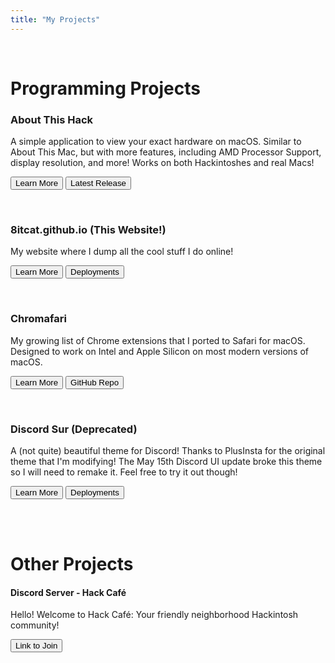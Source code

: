 ```yaml
---
title: "My Projects"
---
```


<br>

# Programming Projects

### About This Hack

A simple application to view your exact hardware on macOS. Similar to About This Mac, but with more features, including AMD Processor Support, display resolution, and more! Works on both Hackintoshes and real Macs!

<form target="_blank">
  <button class="btn btn-primary" formaction="https://github.com/8itCat/About-This-Hack/">Learn More</button>
  <button class="btn btn-primary" formaction="https://github.com/8itCat/About-This-Hack/releases/latest">Latest Release</button>
</form>
<br>

### 8itcat.github.io (This Website!)

My website where I dump all the cool stuff I do online!

<form target="_blank">
  <button class="btn btn-primary" formaction="https://github.com/8itCat/8itCat.github.io/">Learn More</button>
  <button class="btn btn-primary" formaction="https://github.com/8itCat/8itCat.github.io/deployments/activity_log?environment=github-pages">Deployments</button>
</form>
<br>

### Chromafari

My growing list of Chrome extensions that I ported to Safari for macOS. Designed to work on Intel and Apple Silicon on most modern versions of macOS.

<form target="_blank">
  <button class="btn btn-primary" formaction="https://8itCat.github.io/chromafari/">Learn More</button>
  <button class="btn btn-primary" formaction="https://github.com/8itCat/Chromafari/">GitHub Repo</button>
</form>
<br>

### Discord Sur (Deprecated)

A (not quite) beautiful theme for Discord! Thanks to PlusInsta for the original theme that I'm modifying! The May 15th Discord UI update broke this theme so I will need to remake it. Feel free to try it out though!

<form target="_blank">
  <button class="btn btn-primary" formaction="https://github.com/8itCat/Discord-Sur/">Learn More</button>
  <button class="btn btn-primary" formaction="https://github.com/8itCat/Discord-Sur/releases/latest">Deployments</button>
</form>
<br>
<br>

# Other Projects

#### Discord Server - Hack Café

Hello! Welcome to Hack Café: Your friendly neighborhood Hackintosh community!

<form target="_blank">
  <button class="btn btn-primary" formaction="https://discord.gg/5AQjAnNKYd">Link to Join</button>
</form>
<br>
